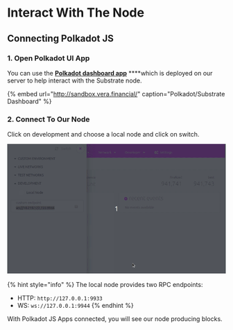 # Interact With The Node

## Connecting Polkadot JS

### 1. Open Polkadot UI App

You can use the [**Polkadot dashboard app**](http://sandbox.vera.financial/) ****which is deployed on our server to help interact with the Substrate node.

{% embed url="http://sandbox.vera.financial/" caption="Polkadot/Substrate Dashboard" %}

### 2. Connect To Our Node

Click on development and choose a local node and click on switch.

![](../.gitbook/assets/sandbox.gif)

{% hint style="info" %}
The local node provides two RPC endpoints:

* HTTP: `http://127.0.0.1:9933`
* WS: `ws://127.0.0.1:9944`
{% endhint %}

With Polkadot JS Apps connected, you will see our node producing blocks.

